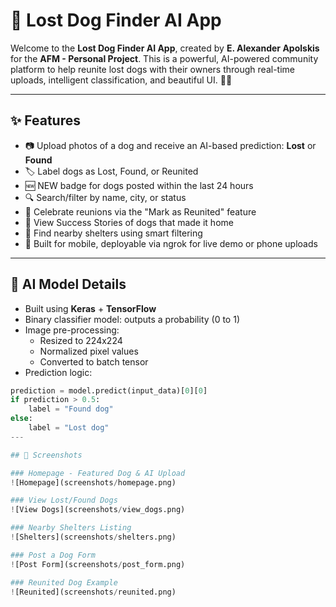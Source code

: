 # 🐾 Lost Dog Finder AI App

Welcome to the **Lost Dog Finder AI App**, created by **E. Alexander Apolskis** for the **AFM - Personal Project**. This is a powerful, AI-powered community platform to help reunite lost dogs with their owners through real-time uploads, intelligent classification, and beautiful UI. 📸🐶

---

## ✨ Features

- 📷 Upload photos of a dog and receive an AI-based prediction: **Lost** or **Found**
- 🏷️ Label dogs as Lost, Found, or Reunited
- 🆕 NEW badge for dogs posted within the last 24 hours
- 🔍 Search/filter by name, city, or status
- 🎉 Celebrate reunions via the "Mark as Reunited" feature
- 🌟 View Success Stories of dogs that made it home
- 📍 Find nearby shelters using smart filtering
- 📱 Built for mobile, deployable via ngrok for live demo or phone uploads

---

## 🧠 AI Model Details

- Built using **Keras** + **TensorFlow**
- Binary classifier model: outputs a probability (0 to 1)
- Image pre-processing:
  - Resized to 224x224
  - Normalized pixel values
  - Converted to batch tensor
- Prediction logic:

```python
prediction = model.predict(input_data)[0][0]
if prediction > 0.5:
    label = "Found dog"
else:
    label = "Lost dog"
---

## 📸 Screenshots

### Homepage - Featured Dog & AI Upload  
![Homepage](screenshots/homepage.png)

### View Lost/Found Dogs  
![View Dogs](screenshots/view_dogs.png)

### Nearby Shelters Listing  
![Shelters](screenshots/shelters.png)

### Post a Dog Form  
![Post Form](screenshots/post_form.png)

### Reunited Dog Example  
![Reunited](screenshots/reunited.png)
